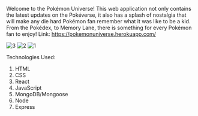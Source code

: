 Welcome to the Pokémon Universe! This web application not only contains the latest updates on the Pokéverse, it also has a splash of nostalgia that will make any die hard Pokémon fan remember what it was like to be a kid. From the Pokédex, to Memory Lane, there is something for every Pokémon fan to enjoy!
Link: https://pokemonuniverse.herokuapp.com/

![3](https://user-images.githubusercontent.com/99705240/168537917-c75e45ee-4f9b-4061-8434-b0aa1d1af2e8.PNG)
![2](https://user-images.githubusercontent.com/99705240/168537527-14676623-f6e5-4560-bf76-f50c7606b143.PNG)
![1](https://user-images.githubusercontent.com/99705240/168538111-ee80ccf3-18da-446e-b1e9-df4719d9cf2c.PNG)

Technologies Used:
1) HTML
2) CSS
3) React
4) JavaScript
5) MongoDB/Mongoose
6) Node
7) Express
